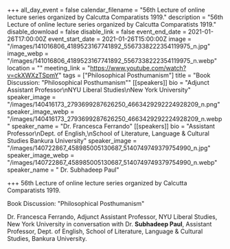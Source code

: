 +++
all_day_event = false
calendar_filename = "56th Lecture of online lecture series organized by Calcutta Comparatists 1919."
description = "56th Lecture of online lecture series organized by Calcutta Comparatists 1919."
disable_download = false
disable_link = false
event_end_date = 2021-01-26T17:00:00Z
event_start_date = 2021-01-26T15:00:00Z
image = "/images/141016806_4189523167741892_5567338222354119975_n.jpg"
image_webp = "/images/141016806_4189523167741892_5567338222354119975_n.webp"
location = ""
meeting_link = "https://www.youtube.com/watch?v=ckXWXzTSpmY"
tags = ["Philosophical Posthumanism"]
title = "Book Discussion: \"Philosophical Posthumanism\""
[[speakers]]
bio = "Adjunct Assistant Professor\nNYU Liberal Studies\nNew York University"
speaker_image = "/images/140416173_2793699287626250_4663429292224928209_n.png"
speaker_image_webp = "/images/140416173_2793699287626250_4663429292224928209_n.webp"
speaker_name = "Dr. Francesca Ferrando"
[[speakers]]
bio = "Assistant Professor\nDept. of English,\nSchool of Literature, Language & Cultural Studies Bankura University"
speaker_image = "/images/140722867_458985005130687_5140749749379754990_n.jpg"
speaker_image_webp = "/images/140722867_458985005130687_5140749749379754990_n.webp"
speaker_name = " Dr. Subhadeep Paul"

+++
56th Lecture of online lecture series organized by Calcutta Comparatists 1919.  
  
Book Discussion: "Philosophical Posthumanism"  
  
Dr. Francesca Ferrando, Adjunct Assistant Professor, NYU Liberal Studies, New York University in conversation with Dr. **Subhadeep Paul**, Assistant Professor, Dept. of English, School of Literature, Language & Cultural Studies, Bankura University.
